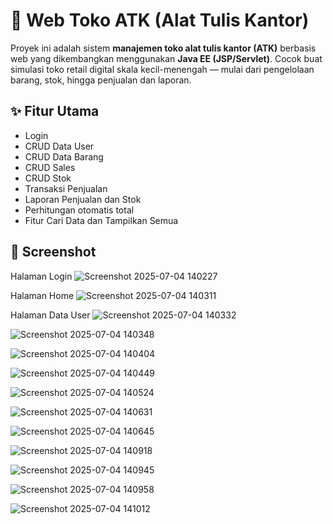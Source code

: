 # 🛒 Web Toko ATK (Alat Tulis Kantor)

Proyek ini adalah sistem **manajemen toko alat tulis kantor (ATK)** berbasis web yang dikembangkan menggunakan **Java EE (JSP/Servlet)**. Cocok buat simulasi toko retail digital skala kecil-menengah — mulai dari pengelolaan barang, stok, hingga penjualan dan laporan.

## ✨ Fitur Utama

-  Login
-  CRUD Data User
-  CRUD Data Barang
-  CRUD Sales
-  CRUD Stok 
-  Transaksi Penjualan
-  Laporan Penjualan dan Stok
-  Perhitungan otomatis total 
-  Fitur Cari Data dan Tampilkan Semua

## 📸 Screenshot

Halaman Login
![Screenshot 2025-07-04 140227](https://github.com/user-attachments/assets/d74dbce0-a3a6-480b-b284-ea88d9a9f7ed)

Halaman Home
![Screenshot 2025-07-04 140311](https://github.com/user-attachments/assets/a0aa511c-34d7-40ea-842b-f3834f5bd4ec)

Halaman Data User
![Screenshot 2025-07-04 140332](https://github.com/user-attachments/assets/d6bbf71a-fc7c-4388-8475-6a832578594c)

![Screenshot 2025-07-04 140348](https://github.com/user-attachments/assets/fee15950-3c4f-4286-ab17-e8ac2a564045)

![Screenshot 2025-07-04 140404](https://github.com/user-attachments/assets/b3f1133a-a128-4650-b7ef-3e95703fee11)

![Screenshot 2025-07-04 140449](https://github.com/user-attachments/assets/8f35f408-2f43-4587-8b10-7a1109765855)

![Screenshot 2025-07-04 140524](https://github.com/user-attachments/assets/e823a66f-d62c-4c96-b267-3b494b601c54)

![Screenshot 2025-07-04 140631](https://github.com/user-attachments/assets/f9812059-bf59-45e4-9ef7-31c587a27a46)

![Screenshot 2025-07-04 140645](https://github.com/user-attachments/assets/d6d34fb1-9f95-47da-9559-4d9e5d46a505)

![Screenshot 2025-07-04 140918](https://github.com/user-attachments/assets/e93709b6-1723-4592-9878-da65b0ddf5ad)

![Screenshot 2025-07-04 140945](https://github.com/user-attachments/assets/73d3ec57-e2cd-4de5-ae19-8e84882504af)

![Screenshot 2025-07-04 140958](https://github.com/user-attachments/assets/c9d7e3f2-3871-476f-97ab-136e15783359)

![Screenshot 2025-07-04 141012](https://github.com/user-attachments/assets/6f5277df-426c-4b45-8bdc-7117c5d8ef26)




